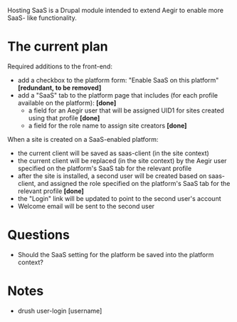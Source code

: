 Hosting SaaS is a Drupal module intended to extend Aegir to enable more SaaS-
like functionality. 

The current plan
============

Required additions to the front-end:

- add a checkbox to the platform form: "Enable SaaS on this platform" **[redundant, to be removed]**
- add a "SaaS" tab to the platform page that includes (for each profile available on the platform): **[done]**
    - a field for an Aegir user that will be assigned UID1 for sites created
     using that profile **[done]**
    - a field for the role name to assign site creators **[done]**

When a site is created on a SaaS-enabled platform:

- the current client will be saved as saas-client (in the site context)
- the current client will be replaced (in the site context) by the Aegir user specified on the platform's SaaS tab for the relevant profile
- after the site is installed, a second user will be created based on saas-client, and assigned the role specified on the platform's SaaS tab for the relevant profile **[done]**
- the "Login" link will be updated to point to the second user's account
- Welcome email will be sent to the second user

Questions
=======
- Should the SaaS setting for the platform be saved into the platform context?


Notes
====
- drush user-login [username]

